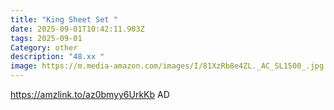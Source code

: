 ```yaml
---
title: "King Sheet Set "
date: 2025-09-01T10:42:11.903Z
tags: 2025-09-01
Category: other
description: "48.xx "
image: https://m.media-amazon.com/images/I/81XzRb8e4ZL._AC_SL1500_.jpg
---
```

https://amzlink.to/az0bmyy6UrkKb
AD